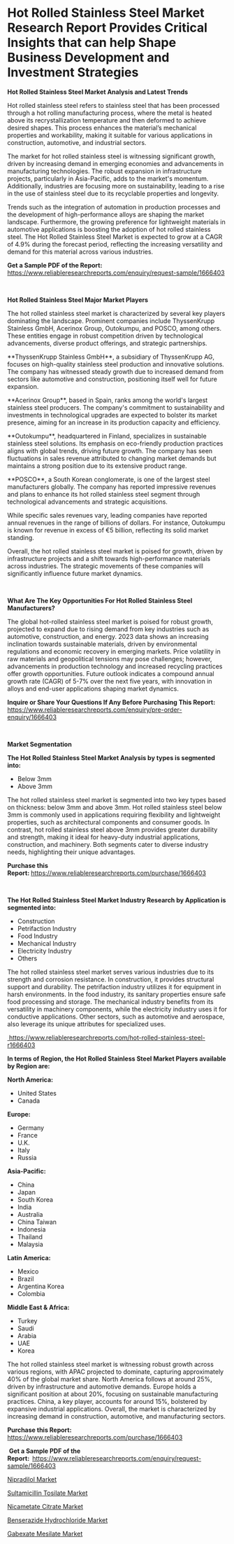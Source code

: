 <p><h1>Hot Rolled Stainless Steel Market Research Report Provides Critical Insights that can help Shape Business Development and Investment Strategies</h1></p><p><strong>Hot Rolled Stainless Steel Market Analysis and Latest Trends</strong></p>
<p><p>Hot rolled stainless steel refers to stainless steel that has been processed through a hot rolling manufacturing process, where the metal is heated above its recrystallization temperature and then deformed to achieve desired shapes. This process enhances the material’s mechanical properties and workability, making it suitable for various applications in construction, automotive, and industrial sectors.</p><p>The market for hot rolled stainless steel is witnessing significant growth, driven by increasing demand in emerging economies and advancements in manufacturing technologies. The robust expansion in infrastructure projects, particularly in Asia-Pacific, adds to the market's momentum. Additionally, industries are focusing more on sustainability, leading to a rise in the use of stainless steel due to its recyclable properties and longevity.</p><p>Trends such as the integration of automation in production processes and the development of high-performance alloys are shaping the market landscape. Furthermore, the growing preference for lightweight materials in automotive applications is boosting the adoption of hot rolled stainless steel. The Hot Rolled Stainless Steel Market is expected to grow at a CAGR of 4.9% during the forecast period, reflecting the increasing versatility and demand for this material across various industries.</p></p>
<p><strong>Get a Sample PDF of the Report:&nbsp;</strong> <a href="https://www.reliableresearchreports.com/enquiry/request-sample/1666403?utm_campaign=33&utm_medium=2&utm_source=Github&utm_content=ia&utm_term=31012025&utm_id=hot-rolled-stainless-steel">https://www.reliableresearchreports.com/enquiry/request-sample/1666403</a></p>
<p>&nbsp;</p>
<p><strong>Hot Rolled Stainless Steel Major Market Players</strong></p>
<p><p>The hot rolled stainless steel market is characterized by several key players dominating the landscape. Prominent companies include ThyssenKrupp Stainless GmbH, Acerinox Group, Outokumpu, and POSCO, among others. These entities engage in robust competition driven by technological advancements, diverse product offerings, and strategic partnerships.</p><p>**ThyssenKrupp Stainless GmbH**, a subsidiary of ThyssenKrupp AG, focuses on high-quality stainless steel production and innovative solutions. The company has witnessed steady growth due to increased demand from sectors like automotive and construction, positioning itself well for future expansion.</p><p>**Acerinox Group**, based in Spain, ranks among the world's largest stainless steel producers. The company's commitment to sustainability and investments in technological upgrades are expected to bolster its market presence, aiming for an increase in its production capacity and efficiency.</p><p>**Outokumpu**, headquartered in Finland, specializes in sustainable stainless steel solutions. Its emphasis on eco-friendly production practices aligns with global trends, driving future growth. The company has seen fluctuations in sales revenue attributed to changing market demands but maintains a strong position due to its extensive product range.</p><p>**POSCO**, a South Korean conglomerate, is one of the largest steel manufacturers globally. The company has reported impressive revenues and plans to enhance its hot rolled stainless steel segment through technological advancements and strategic acquisitions.</p><p>While specific sales revenues vary, leading companies have reported annual revenues in the range of billions of dollars. For instance, Outokumpu is known for revenue in excess of €5 billion, reflecting its solid market standing.</p><p>Overall, the hot rolled stainless steel market is poised for growth, driven by infrastructure projects and a shift towards high-performance materials across industries. The strategic movements of these companies will significantly influence future market dynamics.</p></p>
<p>&nbsp;</p>
<p><strong>What Are The Key Opportunities For Hot Rolled Stainless Steel Manufacturers?</strong></p>
<p><p>The global hot-rolled stainless steel market is poised for robust growth, projected to expand due to rising demand from key industries such as automotive, construction, and energy. 2023 data shows an increasing inclination towards sustainable materials, driven by environmental regulations and economic recovery in emerging markets. Price volatility in raw materials and geopolitical tensions may pose challenges; however, advancements in production technology and increased recycling practices offer growth opportunities. Future outlook indicates a compound annual growth rate (CAGR) of 5-7% over the next five years, with innovation in alloys and end-user applications shaping market dynamics.</p></p>
<p><strong>Inquire or Share Your Questions If Any Before Purchasing This Report:</strong> <a href="https://www.reliableresearchreports.com/enquiry/pre-order-enquiry/1666403?utm_campaign=33&utm_medium=2&utm_source=Github&utm_content=ia&utm_term=31012025&utm_id=hot-rolled-stainless-steel">https://www.reliableresearchreports.com/enquiry/pre-order-enquiry/1666403</a></p>
<p>&nbsp;</p>
<p><strong>Market Segmentation</strong></p>
<p><strong>The Hot Rolled Stainless Steel Market Analysis by types is segmented into:</strong></p>
<p><ul><li>Below 3mm</li><li>Above 3mm</li></ul></p>
<p><p>The hot rolled stainless steel market is segmented into two key types based on thickness: below 3mm and above 3mm. Hot rolled stainless steel below 3mm is commonly used in applications requiring flexibility and lightweight properties, such as architectural components and consumer goods. In contrast, hot rolled stainless steel above 3mm provides greater durability and strength, making it ideal for heavy-duty industrial applications, construction, and machinery. Both segments cater to diverse industry needs, highlighting their unique advantages.</p></p>
<p><strong>Purchase this Report:&nbsp;</strong><a href="https://www.reliableresearchreports.com/purchase/1666403?utm_campaign=33&utm_medium=2&utm_source=Github&utm_content=ia&utm_term=31012025&utm_id=hot-rolled-stainless-steel">https://www.reliableresearchreports.com/purchase/1666403</a></p>
<p>&nbsp;</p>
<p><strong>The Hot Rolled Stainless Steel Market Industry Research by Application is segmented into:</strong></p>
<p><ul><li>Construction</li><li>Petrifaction Industry</li><li>Food Industry</li><li>Mechanical Industry</li><li>Electricity Industry</li><li>Others</li></ul></p>
<p><p>The hot rolled stainless steel market serves various industries due to its strength and corrosion resistance. In construction, it provides structural support and durability. The petrifaction industry utilizes it for equipment in harsh environments. In the food industry, its sanitary properties ensure safe food processing and storage. The mechanical industry benefits from its versatility in machinery components, while the electricity industry uses it for conductive applications. Other sectors, such as automotive and aerospace, also leverage its unique attributes for specialized uses.</p></p>
<p><a href="https://www.reliableresearchreports.com/hot-rolled-stainless-steel-r1666403?utm_campaign=33&utm_medium=2&utm_source=Github&utm_content=ia&utm_term=31012025&utm_id=hot-rolled-stainless-steel">&nbsp;https://www.reliableresearchreports.com/hot-rolled-stainless-steel-r1666403</a></p>
<p><strong>In terms of Region, the Hot Rolled Stainless Steel Market Players available by Region are:</strong></p>
<p>
    <p> <strong> North America: </strong>
        <ul>
            <li>United States</li>
            <li>Canada</li>
        </ul>
        </p> 
    <p> <strong> Europe: </strong>
        <ul>
            <li>Germany</li>
            <li>France</li>
            <li>U.K.</li>
            <li>Italy</li>
            <li>Russia</li>
        </ul>
        </p> 
    <p> <strong> Asia-Pacific: </strong>
        <ul>
            <li>China</li>
            <li>Japan</li>
            <li>South Korea</li>
            <li>India</li>
            <li>Australia</li>
            <li>China Taiwan</li>
            <li>Indonesia</li>
            <li>Thailand</li>
            <li>Malaysia</li>
        </ul>
        </p> 
    <p> <strong> Latin America: </strong>
        <ul>
            <li>Mexico</li>
            <li>Brazil</li>
            <li>Argentina Korea</li>
            <li>Colombia</li>
        </ul>
        </p> 
    <p> <strong> Middle East & Africa: </strong>
        <ul>
            <li>Turkey</li>
            <li>Saudi</li>
            <li>Arabia</li>
            <li>UAE</li>
            <li>Korea</li>
        </ul>
    </p>
    </p>
<p><p>The hot rolled stainless steel market is witnessing robust growth across various regions, with APAC projected to dominate, capturing approximately 40% of the global market share. North America follows at around 25%, driven by infrastructure and automotive demands. Europe holds a significant position at about 20%, focusing on sustainable manufacturing practices. China, a key player, accounts for around 15%, bolstered by expansive industrial applications. Overall, the market is characterized by increasing demand in construction, automotive, and manufacturing sectors.</p></p>
<p><strong>Purchase this Report: </strong><a href="https://www.reliableresearchreports.com/purchase/1666403?utm_campaign=33&utm_medium=2&utm_source=Github&utm_content=ia&utm_term=31012025&utm_id=hot-rolled-stainless-steel">https://www.reliableresearchreports.com/purchase/1666403</a></p>
<p>&nbsp;<strong>Get a Sample PDF of the Report:&nbsp;&nbsp;</strong><a href="https://www.reliableresearchreports.com/enquiry/request-sample/1666403?utm_campaign=33&utm_medium=2&utm_source=Github&utm_content=ia&utm_term=31012025&utm_id=hot-rolled-stainless-steel">https://www.reliableresearchreports.com/enquiry/request-sample/1666403</a></p>
<p><strong></strong></p>
<p><p><a href="https://github.com/osbornrdaflalo/Market-Research-Report-List-1/blob/main/nipradilol-market.md?utm_campaign=33&utm_medium=2&utm_source=Github&utm_content=ia&utm_term=31012025&utm_id=hot-rolled-stainless-steel">Nipradilol Market</a></p><p><a href="https://github.com/rodinayygacklezi/Market-Research-Report-List-1/blob/main/sultamicillin-tosilate-market.md?utm_campaign=33&utm_medium=2&utm_source=Github&utm_content=ia&utm_term=31012025&utm_id=hot-rolled-stainless-steel">Sultamicillin Tosilate Market</a></p><p><a href="https://github.com/antonioc6hal/Market-Research-Report-List-1/blob/main/nicametate-citrate-market.md?utm_campaign=33&utm_medium=2&utm_source=Github&utm_content=ia&utm_term=31012025&utm_id=hot-rolled-stainless-steel">Nicametate Citrate Market</a></p><p><a href="https://github.com/lashaunm5st/Market-Research-Report-List-1/blob/main/benserazide-hydrochloride-market.md?utm_campaign=33&utm_medium=2&utm_source=Github&utm_content=ia&utm_term=31012025&utm_id=hot-rolled-stainless-steel">Benserazide Hydrochloride Market</a></p><p><a href="https://github.com/hammelximalschid/Market-Research-Report-List-1/blob/main/gabexate-mesilate-market.md?utm_campaign=33&utm_medium=2&utm_source=Github&utm_content=ia&utm_term=31012025&utm_id=hot-rolled-stainless-steel">Gabexate Mesilate Market</a></p></p>
